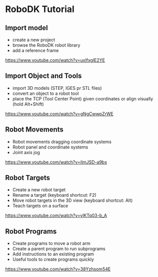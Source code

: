 # RoboDK Tutorial

## Import model

- create a new project
- browse the RoboDK robot library
- add a reference frame

https://www.youtube.com/watch?v=uxlfxglE2YE

## Import Object and Tools

- import 3D models (STEP, IGES pr STL files)
- convert an object to a robot tool
- place the TCP (Tool Center Point) given coordinates or align visually (hold Alt+Shift)

https://www.youtube.com/watch?v=gNgCwwpZrWE

## Robot Movements

- Robot movements dragging coordinate systems
- Robot panel and coordinate systems
- Joint axis jog

https://www.youtube.com/watch?v=ilmJSD-a9bs

## Robot Targets

- Create a new robot target
- Rename a target (keyboard shortcut: F2)
- Move robot targets in the 3D view (keyboard shortcut: Alt)
- Teach targets on a surface

https://www.youtube.com/watch?v=ylKTq03-b_A

## Robot Programs

- Create programs to move a robot arm
- Create a parent program to run subprograms
- Add instructions to an existing program
- Useful tools to create programs quickly

https://www.youtube.com/watch?v=38Yzhsom54E